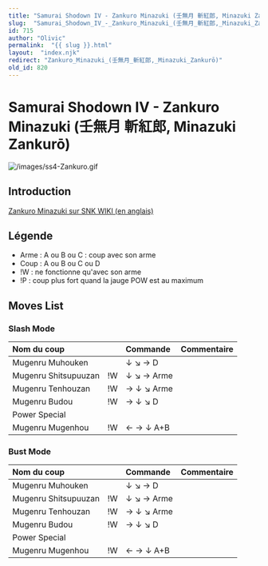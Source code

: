 ```yaml
---
title: "Samurai Shodown IV - Zankuro Minazuki (壬無月 斬紅郎, Minazuki Zankurō)"
slug:  "Samurai_Shodown_IV_-_Zankuro_Minazuki_(壬無月_斬紅郎,_Minazuki_Zankurō)"
id: 715
author: "Olivic"
permalink:  "{{ slug }}.html"
layout:  "index.njk"
redirect: "Zankuro_Minazuki_(壬無月_斬紅郎,_Minazuki_Zankurō)"
old_id: 820
---
```


# Samurai Shodown IV - Zankuro Minazuki (壬無月 斬紅郎, Minazuki Zankurō)

![](/images/ss4-Zankuro.gif "/images/ss4-Zankuro.gif")

## Introduction

[Zankuro Minazuki sur SNK WIKI (en
anglais)](http://snk.wikia.com/wiki/Zankuro_Minazuki)

## Légende

- Arme : A ou B ou C : coup avec son arme
- Coup : A ou B ou C ou D
- !W : ne fonctionne qu'avec son arme
- !P : coup plus fort quand la jauge POW est au maximum

## Moves List

### Slash Mode

| Nom du coup          |     | Commande   | Commentaire |
|:---------------------|-----|:-----------|:------------|
| Mugenru Muhouken     |     | ↓ ↘ → D    |             |
| Mugenru Shitsupuuzan | !W  | ↓ ↘ → Arme |             |
| Mugenru Tenhouzan    | !W  | → ↓ ↘ Arme |             |
| Mugenru Budou        | !W  | → ↓ ↘ D    |             |
| Power Special        |     |            |             |
| Mugenru Mugenhou     | !W  | ← → ↓ A+B  |             |

### Bust Mode

| Nom du coup          |     | Commande   | Commentaire |
|:---------------------|-----|:-----------|:------------|
| Mugenru Muhouken     |     | ↓ ↘ → D    |             |
| Mugenru Shitsupuuzan | !W  | ↓ ↘ → Arme |             |
| Mugenru Tenhouzan    | !W  | → ↓ ↘ Arme |             |
| Mugenru Budou        | !W  | → ↓ ↘ D    |             |
| Power Special        |     |            |             |
| Mugenru Mugenhou     | !W  | ← → ↓ A+B  |             |
